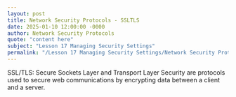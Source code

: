 ```yaml
---
layout: post
title: Network Security Protocols - SSLTLS
date: 2025-01-10 12:00:00 -0000
author: Network Security Protocols
quote: "content here"
subject: "Lesson 17 Managing Security Settings"
permalink: "/Lesson 17 Managing Security Settings/Network Security Protocols/Network Security Protocols - SSLTLS"
---
```


SSL/TLS: Secure Sockets Layer and Transport Layer Security are protocols used to secure web communications by encrypting data between a client and a server.
